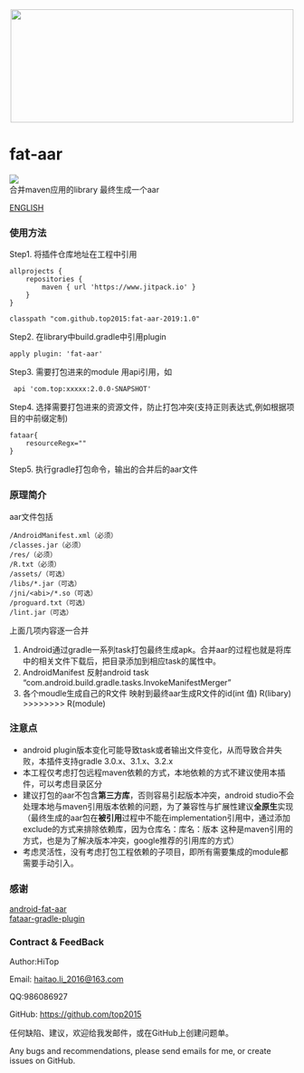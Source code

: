 <div align="center">
<img src="https://raw.githubusercontent.com/top2015/fat-aar-2019/master/logo.png"  height="200" width="500">
</div>

# fat-aar
[![](https://www.jitpack.io/v/top2015/fat-aar-2019.svg)](https://www.jitpack.io/#top2015/fat-aar-2019)  
合并maven应用的library 最终生成一个aar

[ENGLISH](https://raw.githubusercontent.com/top2015/fat-aar-2019/master/README.md)

### 使用方法
Step1. 将插件仓库地址在工程中引用
```
allprojects {
	repositories {
		maven { url 'https://www.jitpack.io' }
	}
}
```
```
classpath "com.github.top2015:fat-aar-2019:1.0"
```
Step2. 在library中build.gradle中引用plugin
```
apply plugin: 'fat-aar'
```
Step3. 需要打包进来的module 用api引用，如
```
 api 'com.top:xxxxx:2.0.0-SNAPSHOT'
```
Step4. 选择需要打包进来的资源文件，防止打包冲突(支持正则表达式,例如根据项目的中前缀定制)
```
fataar{
    resourceRegx=""
}
```
Step5. 执行gradle打包命令，输出的合并后的aar文件

### 原理简介
aar文件包括
```
/AndroidManifest.xml（必须）
/classes.jar（必须）
/res/（必须）
/R.txt（必须）
/assets/（可选）
/libs/*.jar（可选）
/jni/<abi>/*.so（可选）
/proguard.txt（可选）
/lint.jar（可选）
```
上面几项内容逐一合并

1. Android通过gradle一系列task打包最终生成apk。合并aar的过程也就是将库中的相关文件下载后，把目录添加到相应task的属性中。
2. AndroidManifest 反射android task “com.android.build.gradle.tasks.InvokeManifestMerger”
3. 各个moudle生成自己的R文件 映射到最终aar生成R文件的id(int 值) R(libary) >>>>>>>> R(module)

### 注意点
+ android plugin版本变化可能导致task或者输出文件变化，从而导致合并失败，本插件支持gradle 3.0.x、3.1.x、3.2.x
+ 本工程仅考虑打包远程maven依赖的方式，本地依赖的方式不建议使用本插件，可以考虑目录区分
+ 建议打包的aar不包含**第三方库**，否则容易引起版本冲突，android studio不会处理本地与maven引用版本依赖的问题，为了兼容性与扩展性建议**全原生**实现（最终生成的aar包在**被引用**过程中不能在implementation引用中，通过添加exclude的方式来排除依赖库，因为仓库名：库名：版本 这种是maven引用的方式，也是为了解决版本冲突，google推荐的引用库的方式）
+ 考虑灵活性，没有考虑打包工程依赖的子项目，即所有需要集成的module都需要手动引入。


### 感谢
[android-fat-aar](https://github.com/adwiv/android-fat-aar)  
[fataar-gradle-plugin](https://github.com/Mobbeel/fataar-gradle-plugin)

### Contract & FeedBack
Author:HiTop

Email: haitao.li_2016@163.com

QQ:986086927

GitHub: https://github.com/top2015

任何缺陷、建议，欢迎给我发邮件，或在GitHub上创建问题单。

Any bugs and recommendations, please send emails for me, or create issues on GitHub.
